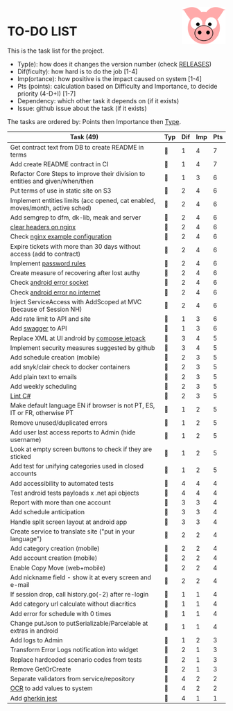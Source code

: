 <img src="../site/MVC/Assets/images/pig-on.svg" height="85" align="right"/>

# TO-DO LIST

This is the task list for the project.

- Typ(e): how does it changes the version number (check [RELEASES](RELEASES.md))
- Dif(ficulty): how hard is to do the job \[1-4\]
- Imp(ortance): how positive is the impact caused on system \[1-4\]
- Pts (points): calculation based on Difficulty and Importance, to decide priority (4-D+I) \[1-7\]
- Dependency: which other task it depends on (if it exists)
- Issue: github issue about the task (if it exists)

The tasks are ordered by: Points then Importance then [Type](RELEASES.md#legend).

| Task (49)                                                                      | Typ | Dif | Imp | Pts |
| ------------------------------------------------------------------------------ | --- | --- | --- | --- |
| Get contract text from DB to create README in terms                            | 🐑 |  1  |  4  |  7  |
| Add create README contract in CI                                               | 🐑 |  1  |  4  |  7  |
| Refactor Core Steps to improve their division to entities and given/when/then  | 🐑 |  1  |  3  |  6  |
| Put terms of use in static site on S3                                          | 🐳 |  2  |  4  |  6  |
| Implement entities limits (acc opened, cat enabled, moves/month, active sched) | 🐉 |  2  |  4  |  6  |
| Add semgrep to dfm, dk-lib, meak and server                                    | 🐳 |  2  |  4  |  6  |
| [clear headers on nginx](todo/clear-headers.png)                               | 🐳 |  2  |  4  |  6  |
| Check [nginx example configuration](todo/nginx-example.conf)                   | 🐑 |  2  |  4  |  6  |
| Expire tickets with more than 30 days without access (add to contract)         | 🐑 |  2  |  4  |  6  |
| Implement [password rules]                                                     | 🐑 |  2  |  4  |  6  |
| Create measure of recovering after lost authy                                  | 🐑 |  2  |  4  |  6  |
| Check [android error socket](todo/android-error-socket-closed.log)             | 🐜 |  2  |  4  |  6  |
| Check [android error no internet](todo/android-error-no-internet.log)          | 🐜 |  2  |  4  |  6  |
| Inject ServiceAccess with AddScoped at MVC (because of Session NH)             | 🐜 |  2  |  4  |  6  |
| Add rate limit to API and site                                                 | 🐳 |  1  |  3  |  6  |
| Add [swagger] to API                                                           | 🐳 |  1  |  3  |  6  |
| Replace XML at UI android by [compose jetpack]                                 | 🐉 |  3  |  4  |  5  |
| Implement security measures suggested by github                                | 🐑 |  3  |  4  |  5  |
| Add schedule creation (mobile)                                                 | 🐉 |  2  |  3  |  5  |
| add snyk/clair check to docker containers                                      | 🐳 |  2  |  3  |  5  |
| Add plain text to emails                                                       | 🐳 |  2  |  3  |  5  |
| Add weekly scheduling                                                          | 🐑 |  2  |  3  |  5  |
| [Lint C#]                                                                      | 🐜 |  2  |  3  |  5  |
| Make default language EN if browser is not PT, ES, IT or FR, otherwise PT      | 🐑 |  1  |  2  |  5  |
| Remove unused/duplicated errors                                                | 🐑 |  1  |  2  |  5  |
| Add user last access reports to Admin (hide username)                          | 🐑 |  1  |  2  |  5  |
| Look at empty screen buttons to check if they are sticked                      | 🐜 |  1  |  2  |  5  |
| Add test for unifying categories used in closed accounts                       | 🐜 |  1  |  2  |  5  |
| Add accessibility to automated tests                                           | 🐳 |  4  |  4  |  4  |
| Test android tests payloads x .net api objects                                 | 🐑 |  4  |  4  |  4  |
| Report with more than one account                                              | 🐉 |  3  |  3  |  4  |
| Add schedule anticipation                                                      | 🐳 |  3  |  3  |  4  |
| Handle split screen layout at android app                                      | 🐳 |  3  |  3  |  4  |
| Create service to translate site ("put in your language")                      | 🐉 |  2  |  2  |  4  |
| Add category creation (mobile)                                                 | 🐉 |  2  |  2  |  4  |
| Add account creation (mobile)                                                  | 🐉 |  2  |  2  |  4  |
| Enable Copy Move (web+mobile)                                                  | 🐳 |  2  |  2  |  4  |
| Add nickname field - show it at every screen and e-mail                        | 🐳 |  2  |  2  |  4  |
| If session drop, call history.go(-2) after re-login                            | 🐑 |  1  |  1  |  4  |
| Add category url calculate without diacritics                                  | 🐑 |  1  |  1  |  4  |
| Add error for schedule with 0 times                                            | 🐜 |  1  |  1  |  4  |
| Change putJson to putSerializable/Parcelable at extras in android              | 🐜 |  1  |  1  |  4  |
| Add logs to Admin                                                              | 🐑 |  1  |  2  |  3  |
| Transform Error Logs notification into widget                                  | 🐜 |  2  |  1  |  3  |
| Replace hardcoded scenario codes from tests                                    | 🐜 |  2  |  1  |  3  |
| Remove GetOrCreate                                                             | 🐜 |  2  |  1  |  3  |
| Separate validators from service/repository                                    | 🐑 |  4  |  2  |  2  |
| [OCR] to add values to system                                                  | 🐉 |  4  |  2  |  2  |
| Add [gherkin jest]                                                             | 🐑 |  4  |  1  |  1  |

[compose jetpack]: https://medium.com/@nglauber/jetpack-compose-o-framework-de-ui-do-android-para-os-pr%C3%B3ximos-10-anos-e19adf28e57e
[password rules]: https://cheatsheetseries.owasp.org/cheatsheets/Authentication_Cheat_Sheet.html#implement-proper-password-strength-controls
[gherkin jest]: https://www.npmjs.com/package/gherkin-jest
[Lint C#]: https://medium.com/@michaelparkerdev/linting-c-in-2019-stylecop-sonar-resharper-and-roslyn-73e88af57ebd
[OCR]: https://developers.google.com/ml-kit/vision/text-recognition/android
[swagger]: https://learn.microsoft.com/en-us/aspnet/core/tutorials/web-api-help-pages-using-swagger?view=aspnetcore-8.0
